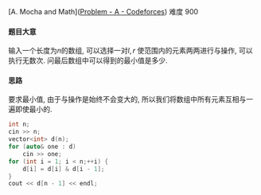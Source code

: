 [A. Mocha and Math]([Problem - A - Codeforces](https://codeforces.com/contest/1559/problem/A)) 难度 900

#### 题目大意

输入一个长度为$n$的数组, 可以选择一对$l,r$ 使范围内的元素两两进行与操作, 可以执行无数次. 问最后数组中可以得到的最小值是多少.

#### 思路

要求最小值, 由于与操作是始终不会变大的, 所以我们将数组中所有元素互相与一遍即使最小的.

```c++
int n;
cin >> n;
vector<int> d(n);
for (auto& one : d)
    cin >> one;
for (int i = 1; i < n;++i) {
    d[i] = d[i] & d[i - 1];
}
cout << d[n - 1] << endl;
```

